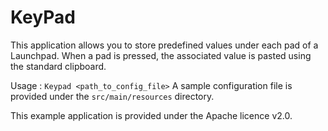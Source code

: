 <!--
 Copyright 2013 Olivier Croisier (thecodersbreakfast.net)

 Licensed under the Apache License, Version 2.0 (the "License");
 you may not use this file except in compliance with the License.
 You may obtain a copy of the License at

     http://www.apache.org/licenses/LICENSE-2.0

 Unless required by applicable law or agreed to in writing, software
 distributed under the License is distributed on an "AS IS" BASIS,
 WITHOUT WARRANTIES OR CONDITIONS OF ANY KIND, either express or implied.
 See the License for the specific language governing permissions and
 limitations under the License.
-->

KeyPad
==========

This application allows you to store predefined values under each pad of a Launchpad. When a pad is pressed, the
associated value is pasted using the standard clipboard.

Usage : `Keypad <path_to_config_file>`
A sample configuration file is provided under the `src/main/resources` directory.

This example application is provided under the Apache licence v2.0.
